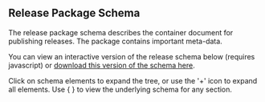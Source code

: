 ## Release Package Schema

The release package schema describes the container document for publishing releases. The package contains important meta-data.

You can view an interactive version of the release schema below (requires javascript) or [download this version of the schema here](../../../../release-package-schema.json).

Click on schema elements to expand the tree, or use the '+' icon to expand all elements. Use { } to view the underlying schema for any section.

<script src="../../_static/docson/widget.js" data-schema="../../release-package-schema.json"></script>
